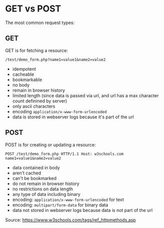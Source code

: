 # GET vs POST

The most common request types:

## GET

GET is for fetching a resource:

`/test/demo_form.php?name1=value1&name2=value2`

* idempotent
* cacheable
* bookmarkable
* no body
* remain in browser history
* limited length (since data is passed via url, and url has a max character count definined by server)
* only ascii characters
* encoding `application/x-www-form-urlencoded`
* data is stored in webserver logs because it's part of the url

## POST

POST is for creating or updating a resource:

`
POST /test/demo_form.php HTTP/1.1
Host: w3schools.com
name1=value1&name2=value2
`

* data contained in body
* aren't cached
* can't be bookmarked
* do not remain in browser history
* no restrictions on data length
* any type of data including binary
* encoding: `application/x-www-form-urlencoded` for text
* encoding: `multipart/form-data` for binary data
* data not stored in webserver logs because data is not part of the url


Source: https://www.w3schools.com/tags/ref_httpmethods.asp
